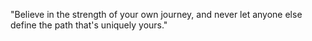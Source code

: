 "Believe in the strength of your own journey, and never let anyone else define the path that's uniquely yours."
